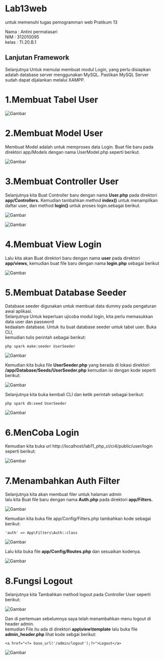# Lab13web
untuk memenuhi tugas pemogramman web
Pratikum 13<br>

Nama     : Antini permatasari<br>
NIM      : 312010095<br>
kelas    : TI.20.B.1<br>

## Lanjutan Framework

Selanjutnya Untuk memulai membuat modul Login, yang perlu disiapkan adalah database server
menggunakan MySQL. Pastikan MySQL Server sudah dapat dijalankan melalui XAMPP.<br>

# 1.Membuat Tabel User

![Gambar](Gambar/Gambar1.png)

# 2.Membuat Model User
 
Membuat Model adalah untuk memproses data Login. Buat file baru pada
direktori app/Models dengan nama UserModel.php seperti berikut.<br>

![Gambar](Gambar/Gambar2.png)

# 3.Membuat Controller User

Selanjutnya kita Buat Controller baru dengan nama **User.php** pada direktori **app/Controllers.**
Kemudian tambahkan method **index()** untuk menampilkan daftar user, dan method
**login()** untuk proses login.sebagai berikut.<br>

![Gambar](Gambar/Gambar3.png)

![Gambar](Gambar/Gambar4.png)

# 4.Membuat View Login

Lalu kita akan Buat direktori baru dengan nama **user** pada direktori **app/views**, kemudian buat file
baru dengan nama **login.php** sebagai berikut<br>

![Gambar](Gambar/Gambar5.png)

# 5.Membuat Database Seeder

Database seeder digunakan untuk membuat data dummy pada pengaturan awal aplikasi.<br>
Selanjutnya Untuk keperluan ujicoba modul login, kita perlu memasukkan data user dan password<br>
kedaalam database. Untuk itu buat database seeder untuk tabel user. Buka CLI,<br> 
kemudian tulis perintah sebagai berikut:<br>

```
php spark make:seeder UserSeeder
```

![Gambar](Gambar/Gambar6.png)

Kemudian kita buka file **UserSeeder.php** yang berada di lokasi direktori
**/app/Database/Seeds/UserSeeder.php** kemudian isi dengan kode seperti berikut:<br>

![Gambar](Gambar/Gambar7.png)

Selanjutnya kita buka kembali CLI dan ketik perintah sebagai berikut:

```
php spark db:seed UserSeeder
```

![Gambar](Gambar/Gambar8.png)

# 6.MenCoba Login

Kemudian kita buka url http://localhost/lab11_php_ci/ci4/public/user/login seperti berikut:<br>

![Gambar](Gambar/Gambar9.png)

# 7.Menambahkan Auth Filter

Selanjutnya kita akan membuat filer untuk halaman admin<br>
lalu kita Buat file baru dengan nama **Auth.php** pada direktori **app/Filters.**

![Gambar](Gambar/Gambar10.png)

Kemudian kita buka file app/Config/Filters.php tambahkan kode sebagai berikut:<br>

```
'auth' => App\Filters\Auth::class
```

![Gambar](Gambar/Gambar11.png)

Lalu kita buka file **app/Config/Routes.php** dan sesuaikan kodenya.<br>

![Gambar](Gambar/Gambar12.png)

# 8.Fungsi Logout

Selanjutnya kita Tambahkan method logout pada Controller User seperti berikut:<br>

![Gambar](Gambar/Gambar13.png)

Dan di pertemuan sebelumnya saya telah menambahkan menu logout di header admin.<br>
kemudian File itu ada di direktori **app\view\template** lalu buka file **admin_header.php** lihat kode sebgai berikut:<br>

```
<a href="<?= base_url('/admin/logout');?>">Logout</a>
```

![Gambar](Gambar/Gambar14.png)